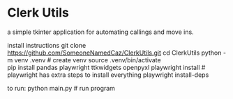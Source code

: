 # Clerk Utils

a simple tkinter application for automating callings and move ins.

install instructions
    git clone https://github.com/SomeoneNamedCaz/ClerkUtils.git
    cd ClerkUtils
    python -m venv .venv  # create venv 
    source .venv/bin/activate  
    pip install pandas playwright ttkwidgets openpyxl
    playwright install  # playwright has extra steps to install everything
    playwright install-deps


to run:
    python main.py # run program
